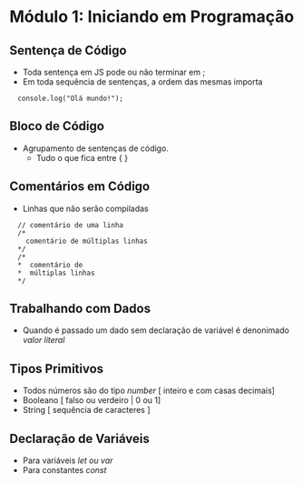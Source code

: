 # Módulo 1: Iniciando em Programação

## **Sentença de Código**
  * Toda sentença em JS pode ou não terminar em ;
  * Em toda sequência de sentenças, a ordem das mesmas importa

  ```
    console.log("Olá mundo!");
  ```
  
## **Bloco de Código**
  * Agrupamento de sentenças de código.
    * Tudo o que fica entre { }

## **Comentários em Código**
  * Linhas que não serão compiladas

  ```
    // comentário de uma linha
    /*
      comentário de múltiplas linhas
    */
    /* 
    *  comentário de 
    *  múltiplas linhas
    */
  ```
## **Trabalhando com Dados**
  * Quando é passado um dado sem declaração de variável é denonimado _valor literal_

## **Tipos Primitivos**
  * Todos números são do tipo _number_ [ inteiro e com casas decimais]
  * Booleano [ falso ou verdeiro | 0 ou 1]
  * String [ sequência de caracteres ]

## **Declaração de Variáveis**
  * Para variáveis _let ou var_
  * Para constantes _const_

